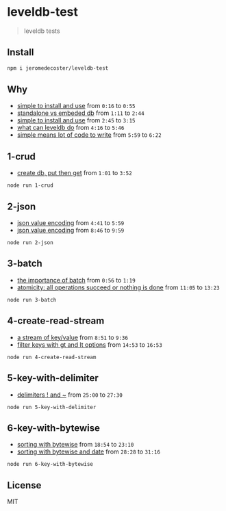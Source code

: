 # leveldb-test

> leveldb tests

## Install

```bash
npm i jeromedecoster/leveldb-test
```

## Why

* [simple to install and use](https://www.youtube.com/watch?v=sR7p_JbEip0&t=16) from `0:16` to `0:55`
* [standalone vs embeded db](https://www.youtube.com/watch?v=Ssct_O1LET8&t=71) from `1:11` to `2:44`
* [simple to install and use](https://www.youtube.com/watch?v=Ssct_O1LET8&t=164) from `2:45` to `3:15`
* [what can leveldb do](https://www.youtube.com/watch?v=Ssct_O1LET8&t=256) from `4:16` to `5:46`
* [simple means lot of code to write](https://www.youtube.com/watch?v=sR7p_JbEip0&t=359) from `5:59` to `6:22`

## 1-crud

* [create db, put then get](https://www.youtube.com/watch?v=sR7p_JbEip0&t=61) from `1:01` to `3:52`

```
node run 1-crud
```

## 2-json

* [json value encoding](https://www.youtube.com/watch?v=sR7p_JbEip0&t=281) from `4:41` to `5:59`
* [json value encoding](https://www.youtube.com/watch?v=Ssct_O1LET8&t=526) from `8:46` to `9:59`

```
node run 2-json
```

## 3-batch

* [the importance of batch](https://www.youtube.com/watch?v=o5fb1ZsNPQE&t=56) from `0:56` to `1:19`
* [atomicity: all operations succeed or nothing is done](https://www.youtube.com/watch?v=Ssct_O1LET8&t=665) from `11:05` to `13:23`

```
node run 3-batch
```

## 4-create-read-stream

* [a stream of key/value](https://www.youtube.com/watch?v=sR7p_JbEip0&t=531) from `8:51` to `9:36`
* [filter keys with gt and lt options](https://www.youtube.com/watch?v=Ssct_O1LET8&t=893) from `14:53` to `16:53`

```
node run 4-create-read-stream
```

## 5-key-with-delimiter

* [delimiters ! and ~](https://www.youtube.com/watch?v=Ssct_O1LET8&t=1500) from `25:00` to `27:30`

```
node run 5-key-with-delimiter
```

## 6-key-with-bytewise

* [sorting with bytewise](https://www.youtube.com/watch?v=Ssct_O1LET8&t=1134) from `18:54` to `23:10`
* [sorting with bytewise and date](https://www.youtube.com/watch?v=Ssct_O1LET8&t=1708) from `28:28` to `31:16`

```
node run 6-key-with-bytewise
```

## License

MIT
